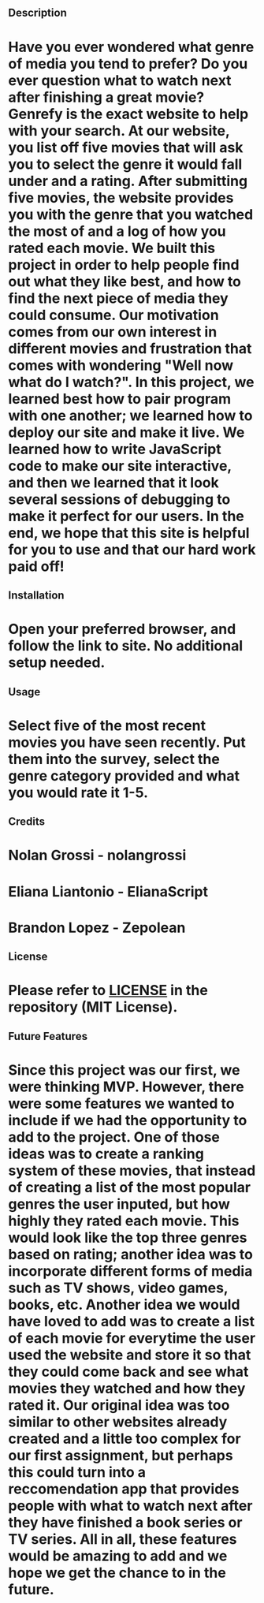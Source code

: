 <first-project-1>

## Description

# Have you ever wondered what genre of media you tend to prefer? Do you ever question what to watch next after finishing a great movie?  Genrefy is the exact website to help with your search. At our website, you list off five movies that will ask you to select the genre it would fall under and a rating. After submitting five movies, the website provides you with the genre that you watched the most of and a log of how you rated each movie. We built this project in order to help people find out what they like best, and how to find the next piece of media they could consume. Our motivation comes from our own interest in different movies and frustration that comes with wondering "Well now what do I watch?". In this project, we learned best how to pair program with one another; we learned how to deploy our site and make it live. We learned how to write JavaScript code to make our site interactive, and then we learned that it look several sessions of debugging to make it perfect for our users. In the end, we hope that this site is helpful for you to use and that our hard work paid off!

## Installation 

#  Open your preferred browser, and follow the link to site. No additional setup needed.

## Usage 

# Select five of the most recent movies you have seen recently. Put them into the survey, select the genre category provided and what you would rate it 1-5.

## Credits 

# Nolan Grossi - nolangrossi
# Eliana Liantonio - ElianaScript
# Brandon Lopez - Zepolean

## License 

# Please refer to [LICENSE](LICENSE) in the repository (MIT License).

## Future Features

# Since this project was our first, we were thinking MVP. However, there were some features we wanted to include if we had the opportunity to add to the project. One of those ideas was to create a ranking system of these movies, that instead of creating a list of the most popular genres the user inputed, but how highly they rated each movie. This would look like the top three genres based on rating; another idea was to incorporate different forms of media such as TV shows, video games, books, etc. Another idea we would have loved to add was to create a list of each movie for everytime the user used the website and store it so that they could come back and see what movies they watched and how they rated it. Our original idea was too similar to other websites already created and a little too complex for our first assignment, but perhaps this could turn into a reccomendation app that provides people with what to watch next after they have finished a book series or TV series. All in all, these features would be amazing to add and we hope we get the chance to in the future.